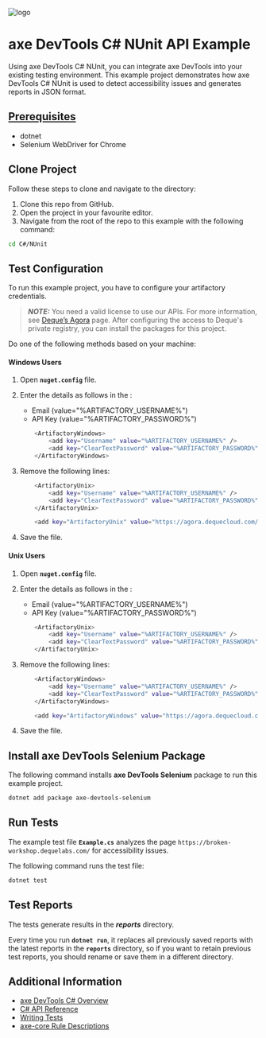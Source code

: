 ![logo](./docs/logo-C-sharp-NUnit.png)

# axe DevTools C# NUnit API Example

Using axe DevTools C# NUnit, you can integrate axe DevTools into your existing testing environment. This example project demonstrates how axe DevTools C# NUnit is used to detect accessibility issues and generates reports in JSON format.

## [Prerequisites](https://docs.deque.com/devtools-html/4.0.0/en/cs-install-options#prerequisites)

- dotnet
- Selenium WebDriver for Chrome

## Clone Project

Follow these steps to clone and navigate to the directory:

1. Clone this repo from GitHub.
2. Open the project in your favourite editor.
3. Navigate from the root of the repo to this example with the following command:

```sh
cd C#/NUnit
```

## Test Configuration

To run this example project, you have to configure your artifactory credentials.

> **_NOTE:_**
> You need a valid license to use our APIs. For more information, see [Deque’s Agora](https://agora.dequecloud.com/ui/packages#/home) page. After configuring the access to Deque's private registry, you can install the packages for this project.

Do one of the following methods based on your machine:

#### Windows Users

1. Open **`nuget.config`** file.
2. Enter the details as follows in the <ArtifactoryWindows>:

   - Email (value="%ARTIFACTORY_USERNAME%")
   - API Key (value="%ARTIFACTORY_PASSWORD%")

   ```sh
       <ArtifactoryWindows>
           <add key="Username" value="%ARTIFACTORY_USERNAME%" />
           <add key="ClearTextPassword" value="%ARTIFACTORY_PASSWORD%" />
       </ArtifactoryWindows>
   ```

3. Remove the following lines:

   ```sh
       <ArtifactoryUnix>
           <add key="Username" value="%ARTIFACTORY_USERNAME%" />
           <add key="ClearTextPassword" value="%ARTIFACTORY_PASSWORD%" />
       </ArtifactoryUnix>
   ```

   ```sh
       <add key="ArtifactoryUnix" value="https://agora.dequecloud.com/artifactory/api/nuget/devtools-nuget/" />
   ```

4. Save the file.

#### Unix Users

1. Open **`nuget.config`** file.
2. Enter the details as follows in the <ArtifactoryUnix>:

   - Email (value="%ARTIFACTORY_USERNAME%")
   - API Key (value="%ARTIFACTORY_PASSWORD%")

   ```sh
       <ArtifactoryUnix>
           <add key="Username" value="%ARTIFACTORY_USERNAME%" />
           <add key="ClearTextPassword" value="%ARTIFACTORY_PASSWORD%" />
       </ArtifactoryUnix>
   ```

3. Remove the following lines:

   ```sh
       <ArtifactoryWindows>
           <add key="Username" value="%ARTIFACTORY_USERNAME%" />
           <add key="ClearTextPassword" value="%ARTIFACTORY_PASSWORD%" />
       </ArtifactoryWindows>
   ```

   ```sh
       <add key="ArtifactoryWindows" value="https://agora.dequecloud.com/artifactory/api/nuget/devtools-nuget/" />
   ```

4. Save the file.

## Install axe DevTools Selenium Package

The following command installs **axe DevTools Selenium** package to run this example project.

```sh
dotnet add package axe-devtools-selenium
```

## Run Tests

The example test file **`Example.cs`** analyzes the page `https://broken-workshop.dequelabs.com/` for accessibility issues.

The following command runs the test file:

```sh
dotnet test
```

## Test Reports

The tests generate results in the **_reports_** directory.

Every time you run **`dotnet run`**, it replaces all previously saved reports with the latest reports in the **`reports`** directory, so if you want to retain previous test reports, you should rename or save them in a different directory.

## Additional Information

- [axe DevTools C# Overview](https://docs.deque.com/devtools-html/4.0.0/en/cs-overview)
- [C# API Reference](https://docs.deque.com/devtools-html/4.0.0/en/cs-api)
- [Writing Tests](https://docs.deque.com/devtools-html/4.0.0/en/cs-writing-tests)
- [axe-core Rule Descriptions](https://github.com/dequelabs/axe-core/blob/master/doc/rule-descriptions.md)
